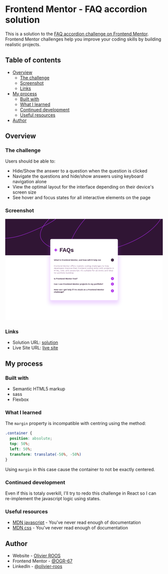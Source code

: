 # Frontend Mentor - FAQ accordion solution

This is a solution to the [FAQ accordion challenge on Frontend Mentor](https://www.frontendmentor.io/challenges/faq-accordion-wyfFdeBwBz). Frontend Mentor challenges help you improve your coding skills by building realistic projects. 

## Table of contents

- [Overview](#overview)
  - [The challenge](#the-challenge)
  - [Screenshot](#screenshot)
  - [Links](#links)
- [My process](#my-process)
  - [Built with](#built-with)
  - [What I learned](#what-i-learned)
  - [Continued development](#continued-development)
  - [Useful resources](#useful-resources)
- [Author](#author)

## Overview

### The challenge

Users should be able to:

- Hide/Show the answer to a question when the question is clicked
- Navigate the questions and hide/show answers using keyboard navigation alone
- View the optimal layout for the interface depending on their device's screen size
- See hover and focus states for all interactive elements on the page

### Screenshot

![](./screenshot.png)

### Links

- Solution URL: [solution](https://github.com/OGR-67/frontend-mentor/tree/FAQ_accordion)
- Live Site URL: [live site](http://www.olivier-roos.dev/frontend-mentor/public/index.html)

## My process

### Built with

- Semantic HTML5 markup
- sass
- Flexbox

### What I learned

The `margin` property is incompatible with centring using the method:

```css
.container {
  position: absolute;
  top: 50%;
  left: 50%;
  transform: translate(-50%, -50%)
}
```

Using `margin` in this case cause the container to not be exactly centered.

### Continued development

Even if this is totaly overkill, I'll try to redo this challenge in React so I can re-implement the javascript logic using states.

### Useful resources

- [MDN javascript](https://developer.mozilla.org/fr/docs/Web/javascript) - You've never read enough of documentation
- [MDN css](https://developer.mozilla.org/fr/docs/Web/css) - You've never read enough of documentation

## Author

- Website - [Olivier ROOS](https://www.olivier-roos.dev)
- Frontend Mentor - [@OGR-67](https://www.frontendmentor.io/profile/OGR-67)
- LinkedIn - [@olivier-roos](https://www.linkedin.com/in/olivier-roos)
